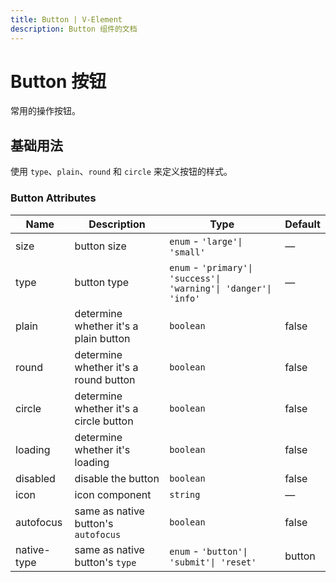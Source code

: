 ```yaml
---
title: Button | V-Element
description: Button 组件的文档
---
```


# Button 按钮
常用的操作按钮。

## 基础用法
使用 `type`、`plain`、`round` 和 `circle` 来定义按钮的样式。


<demo vue="../demo/Button/Basic.vue" title="基础用法" description="Button 组件的基础用法"></demo>

### Button Attributes

| Name              | Description                                                             | Type                                                                            | Default |
| ----------------- | ----------------------------------------------------------------------- | ------------------------------------------------------------------------------- | ------- |
| size              | button size                                                             | `enum` - `'large'\| 'small'`                                                    | —       |
| type              | button type                                                             | `enum` - `'primary'\| 'success'\| 'warning'\| 'danger'\| 'info'`                | —       |
| plain             | determine whether it's a plain button                                   | `boolean`                                                                       | false   |
| round             | determine whether it's a round button                                   | `boolean`                                                                       | false   |
| circle            | determine whether it's a circle button                                  | `boolean`                                                                       | false   |
| loading           | determine whether it's loading                                          | `boolean`                                                                       | false   |
| disabled          | disable the button                                                      | `boolean`                                                                       | false   |
| icon              | icon component                                                          | `string`                                                                        | —       |
| autofocus         | same as native button's `autofocus`                                     | `boolean`                                                                       | false   |
| native-type       | same as native button's `type`                                          | `enum` - `'button'\| 'submit'\| 'reset'`                                        | button  |
